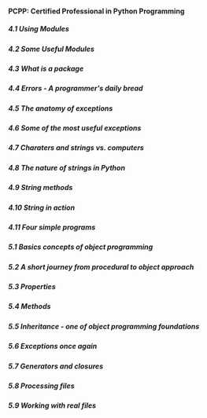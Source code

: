 #### PCPP: Certified Professional in Python Programming
##### 4.1  Using Modules
##### 4.2  Some Useful Modules
##### 4.3  What is a package
##### 4.4  Errors - A programmer's daily bread
##### 4.5  The anatomy of exceptions
##### 4.6  Some of the most useful exceptions
##### 4.7  Charaters and strings vs. computers
##### 4.8  The nature of strings in Python
##### 4.9  String methods
##### 4.10 String in action
##### 4.11 Four simple programs

##### 5.1  Basics concepts of object programming
##### 5.2  A short journey from procedural to object approach
##### 5.3  Properties
##### 5.4  Methods
##### 5.5  Inheritance - one of object programming foundations
##### 5.6  Exceptions once again
##### 5.7  Generators and closures
##### 5.8  Processing files
##### 5.9  Working with real files
